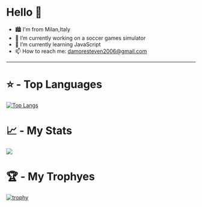 <h1>Hello 👋</h1>


- 🏙 I'm from Milan,Italy
- 🔭 I’m currently working on a soccer games simulator
- 🌱 I’m currently learning JavaScript
- 📫 How to reach me: damoresteven2006@gmail.com
<hr>
<h1>⭐ - Top Languages</h1>
  
[![Top Langs](https://github-readme-stats.vercel.app/api/top-langs/?username=TheSteven2006)](https://github.com/anuraghazra/github-readme-stats)

<h1>📈 - My Stats</h1>
<img src="https://github-readme-stats.vercel.app/api?username=TheSteven2006&count_private=true&theme=radical&show_icons=true"/>

<h1>🏆 - My Trophyes</h1>

[![trophy](https://github-profile-trophy.vercel.app/?username=ryo-ma&theme=onedark)](https://github.com/ryo-ma/github-profile-trophy)
